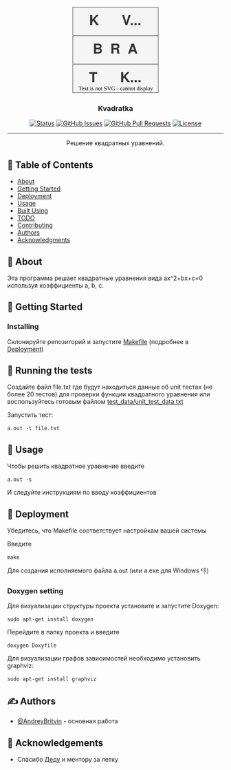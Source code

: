 <p align="center">
  <a href="" rel="noopener">
 <img width=200px height=200px src="pictures/Logo.svg" alt="Project logo"></a>
</p>

<h3 align="center">Kvadratka</h3>

<div align="center">

[![Status](https://img.shields.io/badge/status-active-success.svg)]()
[![GitHub Issues](https://img.shields.io/github/issues/AndreyBritvin/kvadratka)](https://github.com/AndreyBritvin/kvadratka/issues)
[![GitHub Pull Requests](https://img.shields.io/github/issues-pr/AndreyBritvin/kvadratka)](https://github.com/AndreyBritvin/kvadratka/pulls)
[![License](https://img.shields.io/badge/license-MIPT-blue.svg)](/LICENSE)

</div>

---

<p align="center"> Решение квадратных уравнений.
    <br>
</p>

## 📝 Table of Contents

- [About](#about)
- [Getting Started](#getting_started)
- [Deployment](#deployment)
- [Usage](#usage)
- [Built Using](#built_using)
- [TODO](../TODO.md)
- [Contributing](../CONTRIBUTING.md)
- [Authors](#authors)
- [Acknowledgments](#acknowledgement)

## 🧐 About <a name = "about"></a>

Эта программа решает квадратные уравнения вида ax^2+bx+c=0 используя коэффициенты a, b, c.

## 🏁 Getting Started <a name = "getting_started"></a>

### Installing

Склонируйте репозиторий и запустите [Makefile](Makefile) (подробнее в [Deployment](#Deployment))

## 🔧 Running the tests <a name = "tests"></a>


Создайте файл file.txt где будут находиться данные об unit тестах (не более 20 тестов) для проверки функции квадратного уравнения или воспользуйтесь готовым файлом [test_data/unit_test_data.txt](test_data/unit_test_data.txt)

Запустить тест:
```
a.out -t file.txt
```


## 🎈 Usage <a name="usage"></a>

Чтобы решить квадратное уравнение введите

```
a.out -s
```

И следуйте инструкциям по вводу коэффициентов

## 🚀 Deployment <a name = "deployment"></a>

Убедитесь, что Makefile соответствует настройкам вашей системы

Введите
```
make
```
Для создания исполняемого файла a.out (или a.exe для Windows 👎)

### Doxygen setting
Для визуализации структуры проекта установите и запустите Doxygen:
```
sudo apt-get install doxygen
```
Перейдите в папку проекта и введите
```
doxygen Doxyfile
```
Для визуализации графов зависимостей необходимо установить graphviz:
```
sudo apt-get install graphviz
```
## ✍️ Authors <a name = "authors"></a>

- [@AndreyBritvin](https://github.com/AndreyBritvin) - основная работа

## 🎉 Acknowledgements <a name = "acknowledgement"></a>

- Спасибо [Деду](https://github.com/ded32) и ментору за летку
